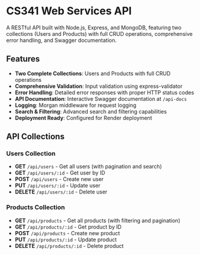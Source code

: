 # CS341 Web Services API

A RESTful API built with Node.js, Express, and MongoDB, featuring two collections (Users and Products) with full CRUD operations, comprehensive error handling, and Swagger documentation.

## Features

- **Two Complete Collections**: Users and Products with full CRUD operations
- **Comprehensive Validation**: Input validation using express-validator
- **Error Handling**: Detailed error responses with proper HTTP status codes
- **API Documentation**: Interactive Swagger documentation at `/api-docs`
- **Logging**: Morgan middleware for request logging
- **Search & Filtering**: Advanced search and filtering capabilities
- **Deployment Ready**: Configured for Render deployment

## API Collections

### Users Collection

- **GET** `/api/users` - Get all users (with pagination and search)
- **GET** `/api/users/:id` - Get user by ID
- **POST** `/api/users` - Create new user
- **PUT** `/api/users/:id` - Update user
- **DELETE** `/api/users/:id` - Delete user

### Products Collection

- **GET** `/api/products` - Get all products (with filtering and pagination)
- **GET** `/api/products/:id` - Get product by ID
- **POST** `/api/products` - Create new product
- **PUT** `/api/products/:id` - Update product
- **DELETE** `/api/products/:id` - Delete product
